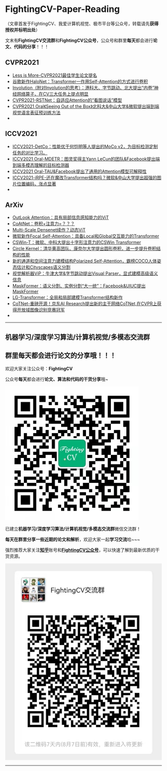 # FightingCV-Paper-Reading


（文章首发于FightingCV、我爱计算机视觉、极市平台等公众号，转载请先**获得授权并标明出处**）

文末有**FightingCV交流群**和**FightingCV公众号**，公众号和群里**每天**都会进行**论文、代码的分享**！！！



## CVPR2021
- [Less is More-CVPR2021最佳学生论文提名](https://zhuanlan.zhihu.com/p/388824565)
- [谷歌新作HaloNet：Transformer一作用Self-Attention的方式进行卷积](https://zhuanlan.zhihu.com/p/388598744)
- [Involution（附对Involution的思考）：港科大、字节跳动、北大提出“内卷”神经网络算子，在CV三大任务上提点明显](https://zhuanlan.zhihu.com/p/395950242)
- [CVPR2021-RSTNet：自适应Attention的“看图说话”模型](https://zhuanlan.zhihu.com/p/394793465)
- [CVPR2021 Oral《Seeing Out of the Box》北科大&中山大学&微软提出端到端视觉语言表征预训练方法](https://zhuanlan.zhihu.com/p/395982625)
- []()


## ICCV2021
- [ICCV2021-DetCo：性能优于何恺明等人提出的MoCo v2，为目标检测定制任务的对比学习。](https://zhuanlan.zhihu.com/p/393202411)
- [ICCV2021 Oral-MDETR：图灵奖得主Yann LeCun的团队&Facebook提出端到端多模态理解的目标检测器](https://zhuanlan.zhihu.com/p/394239659)
- [ICCV2021 Oral-TAU&Facebook提出了通用的Attention模型可解释性](https://zhuanlan.zhihu.com/p/394794493)
- [ICCV2021-iRPE-还在魔改Transformer结构吗？微软&中山大学提出超强的图片位置编码，涨点显著](https://zhuanlan.zhihu.com/p/395766591)
- []()

## ArXiv
- [OutLook Attention：具有局部信息感知能力的ViT](https://zhuanlan.zhihu.com/p/385561050)
- [CoAtNet：卷积+注意力=？？？](https://zhuanlan.zhihu.com/p/385578588)
- [Multi-Scale Densenet续作？动态ViT](https://zhuanlan.zhihu.com/p/386929227)
- [微软新作Focal Self-Attention：具备Local和Global交互能力的Transformer](https://zhuanlan.zhihu.com/p/387693270)
- [CSWin-T：微软、中科大提出十字形注意力的CSWin Transformer](https://zhuanlan.zhihu.com/p/388370370)
- [Circle Kernel：清华黄高团队、康奈尔大学提出圆形卷积，进一步提升卷积结构的性能](https://zhuanlan.zhihu.com/p/389159556)
- [新的通道和空间注意力建模结构Polarized Self-Attention，霸榜COCO人体姿态估计和Cityscapes语义分割](https://zhuanlan.zhihu.com/p/389770482)
- [视觉解析器ViP：牛津大学&字节跳动提出Visual Parser，显式建模高级语义信息](https://zhuanlan.zhihu.com/p/390765725)
- [MaskFormer：语义分割、实例分割“大一统”：Facebook&UIUC提出MaskFormer](https://zhuanlan.zhihu.com/p/392731360)
- [LG-Transformer：全局和局部建模Transformer结构新作](https://zhuanlan.zhihu.com/p/393202842)
- [CoTNet-重磅开源！京东AI Research提出新的主干网络CoTNet,在CVPR上获得开放域图像识别竞赛冠军](https://zhuanlan.zhihu.com/p/394795481)
- []()


***
## **机器学习/深度学习算法/计算机视觉/多模态交流群**

## **群里每天都会进行论文的分享哦！！！**

欢迎大家关注公众号：**FightingCV**

公众号**每天**都会进行**论文、算法和代码的干货分享**哦~

![](./tmpimg/FightingCV.jpg)

已建立**机器学习/深度学习算法/计算机视觉/多模态交流群**微信交流群！

**每天在群里分享一些近期的论文和解析**，欢迎大家一起**学习交流**哈~~~


强烈推荐大家关注[**知乎**](https://www.zhihu.com/people/jason-14-58-38/posts)账号和[**FightingCV公众号**](https://mp.weixin.qq.com/s/sgNw6XFBPcD20Ef3ddfE1w)，可以快速了解到最新优质的干货资源。


![](./tmpimg/wechat.jpg)


***

